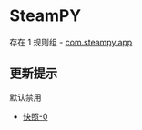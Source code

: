 # SteamPY

存在 1 规则组 - [com.steampy.app](/src/apps/com.steampy.app.ts)

## 更新提示

默认禁用

- [快照-0](https://i.gkd.li/import/13695519)
